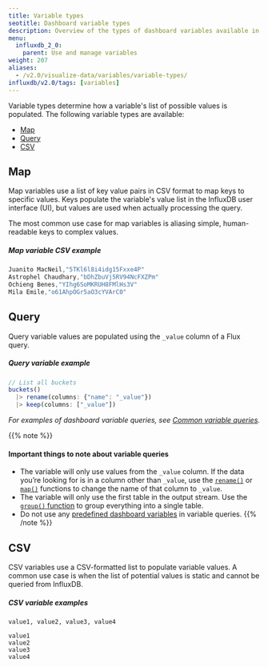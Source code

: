 ```yaml
---
title: Variable types
seotitle: Dashboard variable types
description: Overview of the types of dashboard variables available in InfluxDB
menu:
  influxdb_2_0:
    parent: Use and manage variables
weight: 207
aliases:
  - /v2.0/visualize-data/variables/variable-types/
influxdb/v2.0/tags: [variables]
---
```


Variable types determine how a variable's list of possible values is populated.
The following variable types are available:

- [Map](#map)
- [Query](#query)
- [CSV](#csv)

## Map
Map variables use a list of key value pairs in CSV format to map keys to specific values.
Keys populate the variable's value list in the InfluxDB user interface (UI), but
values are used when actually processing the query.

The most common use case for map variables is aliasing simple, human-readable keys
to complex values.

##### Map variable CSV example
```js
Juanito MacNeil,"5TKl6l8i4idg15Fxxe4P"
Astrophel Chaudhary,"bDhZbuVj5RV94NcFXZPm"
Ochieng Benes,"YIhg6SoMKRUH8FMlHs3V"
Mila Emile,"o61AhpOGr5aO3cYVArC0"
```

## Query
Query variable values are populated using the `_value` column of a Flux query.

##### Query variable example
```js
// List all buckets
buckets()
  |> rename(columns: {"name": "_value"})
  |> keep(columns: ["_value"])
```

_For examples of dashboard variable queries, see [Common variable queries](/influxdb/v2.0/visualize-data/variables/common-variables)._

{{% note %}}
#### Important things to note about variable queries
- The variable will only use values from the `_value` column.
  If the data you’re looking for is in a column other than `_value`, use the
  [`rename()`](/influxdb/v2.0/reference/flux/stdlib/built-in/transformations/rename/) or
  [`map()`](/influxdb/v2.0/reference/flux/stdlib/built-in/transformations/map/) functions
  to change the name of that column to `_value`.
- The variable will only use the first table in the output stream.
  Use the [`group()` function](/influxdb/v2.0/reference/flux/stdlib/built-in/transformations/group)
  to group everything into a single table.
- Do not use any [predefined dashboard variables](/influxdb/v2.0/visualize-data/variables/#predefined-dashboard-variables) in variable queries.
{{% /note %}}

## CSV
CSV variables use a CSV-formatted list to populate variable values.
A common use case is when the list of potential values is static and cannot be
queried from InfluxDB.

##### CSV variable examples
```
value1, value2, value3, value4
```
```
value1
value2
value3
value4
```
